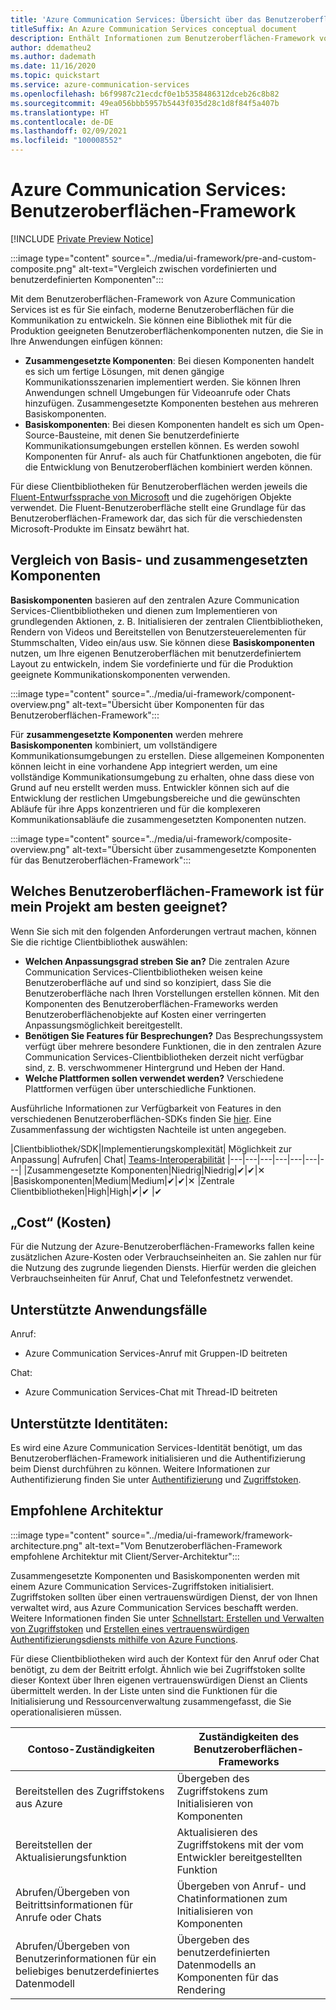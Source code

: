 ```yaml
---
title: 'Azure Communication Services: Übersicht über das Benutzeroberflächen-Framework'
titleSuffix: An Azure Communication Services conceptual document
description: Enthält Informationen zum Benutzeroberflächen-Framework von Azure Communication Services.
author: ddematheu2
ms.author: dademath
ms.date: 11/16/2020
ms.topic: quickstart
ms.service: azure-communication-services
ms.openlocfilehash: b6f9987c21ecdcf0e1b5358486312dceb26c8b82
ms.sourcegitcommit: 49ea056bbb5957b5443f035d28c1d8f84f5a407b
ms.translationtype: HT
ms.contentlocale: de-DE
ms.lasthandoff: 02/09/2021
ms.locfileid: "100008552"
---
```

# <a name="azure-communication-services-ui-framework"></a>Azure Communication Services: Benutzeroberflächen-Framework

[!INCLUDE [Private Preview Notice](../../includes/private-preview-include.md)]

:::image type="content" source="../media/ui-framework/pre-and-custom-composite.png" alt-text="Vergleich zwischen vordefinierten und benutzerdefinierten Komponenten":::

Mit dem Benutzeroberflächen-Framework von Azure Communication Services ist es für Sie einfach, moderne Benutzeroberflächen für die Kommunikation zu entwickeln. Sie können eine Bibliothek mit für die Produktion geeigneten Benutzeroberflächenkomponenten nutzen, die Sie in Ihre Anwendungen einfügen können:

- **Zusammengesetzte Komponenten**: Bei diesen Komponenten handelt es sich um fertige Lösungen, mit denen gängige Kommunikationsszenarien implementiert werden. Sie können Ihren Anwendungen schnell Umgebungen für Videoanrufe oder Chats hinzufügen. Zusammengesetzte Komponenten bestehen aus mehreren Basiskomponenten.
- **Basiskomponenten**: Bei diesen Komponenten handelt es sich um Open-Source-Bausteine, mit denen Sie benutzerdefinierte Kommunikationsumgebungen erstellen können. Es werden sowohl Komponenten für Anruf- als auch für Chatfunktionen angeboten, die für die Entwicklung von Benutzeroberflächen kombiniert werden können. 

Für diese Clientbibliotheken für Benutzeroberflächen werden jeweils die [Fluent-Entwurfssprache von Microsoft](https://developer.microsoft.com/fluentui/) und die zugehörigen Objekte verwendet. Die Fluent-Benutzeroberfläche stellt eine Grundlage für das Benutzeroberflächen-Framework dar, das sich für die verschiedensten Microsoft-Produkte im Einsatz bewährt hat.

## <a name="differentiating-components-and-composites"></a>**Vergleich von Basis- und zusammengesetzten Komponenten**

**Basiskomponenten** basieren auf den zentralen Azure Communication Services-Clientbibliotheken und dienen zum Implementieren von grundlegenden Aktionen, z. B. Initialisieren der zentralen Clientbibliotheken, Rendern von Videos und Bereitstellen von Benutzersteuerelementen für Stummschalten, Video ein/aus usw. Sie können diese **Basiskomponenten** nutzen, um Ihre eigenen Benutzeroberflächen mit benutzerdefiniertem Layout zu entwickeln, indem Sie vordefinierte und für die Produktion geeignete Kommunikationskomponenten verwenden.

:::image type="content" source="../media/ui-framework/component-overview.png" alt-text="Übersicht über Komponenten für das Benutzeroberflächen-Framework":::

Für **zusammengesetzte Komponenten** werden mehrere **Basiskomponenten** kombiniert, um vollständigere Kommunikationsumgebungen zu erstellen. Diese allgemeinen Komponenten können leicht in eine vorhandene App integriert werden, um eine vollständige Kommunikationsumgebung zu erhalten, ohne dass diese von Grund auf neu erstellt werden muss. Entwickler können sich auf die Entwicklung der restlichen Umgebungsbereiche und die gewünschten Abläufe für ihre Apps konzentrieren und für die komplexeren Kommunikationsabläufe die zusammengesetzten Komponenten nutzen.

:::image type="content" source="../media/ui-framework/composite-overview.png" alt-text="Übersicht über zusammengesetzte Komponenten für das Benutzeroberflächen-Framework":::

## <a name="what-ui-framework-is-best-for-my-project"></a>Welches Benutzeroberflächen-Framework ist für mein Projekt am besten geeignet?

Wenn Sie sich mit den folgenden Anforderungen vertraut machen, können Sie die richtige Clientbibliothek auswählen:

- **Welchen Anpassungsgrad streben Sie an?** Die zentralen Azure Communication Services-Clientbibliotheken weisen keine Benutzeroberfläche auf und sind so konzipiert, dass Sie die Benutzeroberfläche nach Ihren Vorstellungen erstellen können. Mit den Komponenten des Benutzeroberflächen-Frameworks werden Benutzeroberflächenobjekte auf Kosten einer verringerten Anpassungsmöglichkeit bereitgestellt.
- **Benötigen Sie Features für Besprechungen?** Das Besprechungssystem verfügt über mehrere besondere Funktionen, die in den zentralen Azure Communication Services-Clientbibliotheken derzeit nicht verfügbar sind, z. B. verschwommener Hintergrund und Heben der Hand.
- **Welche Plattformen sollen verwendet werden?** Verschiedene Plattformen verfügen über unterschiedliche Funktionen.

Ausführliche Informationen zur Verfügbarkeit von Features in den verschiedenen Benutzeroberflächen-SDKs finden Sie [hier](ui-sdk-features.md). Eine Zusammenfassung der wichtigsten Nachteile ist unten angegeben.

|Clientbibliothek/SDK|Implementierungskomplexität|    Möglichkeit zur Anpassung|  Aufrufen| Chat| [Teams-Interoperabilität](./../teams-interop.md)
|---|---|---|---|---|---|---|
|Zusammengesetzte Komponenten|Niedrig|Niedrig|✔|✔|✕
|Basiskomponenten|Medium|Medium|✔|✔|✕
|Zentrale Clientbibliotheken|High|High|✔|✔ |✔

## <a name="cost"></a>„Cost“ (Kosten)

Für die Nutzung der Azure-Benutzeroberflächen-Frameworks fallen keine zusätzlichen Azure-Kosten oder Verbrauchseinheiten an. Sie zahlen nur für die Nutzung des zugrunde liegenden Diensts. Hierfür werden die gleichen Verbrauchseinheiten für Anruf, Chat und Telefonfestnetz verwendet.

## <a name="supported-use-cases"></a>Unterstützte Anwendungsfälle

Anruf:

- Azure Communication Services-Anruf mit Gruppen-ID beitreten

Chat:

- Azure Communication Services-Chat mit Thread-ID beitreten

## <a name="supported-identities"></a>Unterstützte Identitäten:

Es wird eine Azure Communication Services-Identität benötigt, um das Benutzeroberflächen-Framework initialisieren und die Authentifizierung beim Dienst durchführen zu können. Weitere Informationen zur Authentifizierung finden Sie unter [Authentifizierung](../authentication.md) und [Zugriffstoken](../../quickstarts/access-tokens.md).


## <a name="recommended-architecture"></a>Empfohlene Architektur 

:::image type="content" source="../media/ui-framework/framework-architecture.png" alt-text="Vom Benutzeroberflächen-Framework empfohlene Architektur mit Client/Server-Architektur":::

Zusammengesetzte Komponenten und Basiskomponenten werden mit einem Azure Communication Services-Zugriffstoken initialisiert. Zugriffstoken sollten über einen vertrauenswürdigen Dienst, der von Ihnen verwaltet wird, aus Azure Communication Services beschafft werden. Weitere Informationen finden Sie unter [Schnellstart: Erstellen und Verwalten von Zugriffstoken](../../quickstarts/access-tokens.md) und [Erstellen eines vertrauenswürdigen Authentifizierungsdiensts mithilfe von Azure Functions](../../tutorials/trusted-service-tutorial.md).

Für diese Clientbibliotheken wird auch der Kontext für den Anruf oder Chat benötigt, zu dem der Beitritt erfolgt. Ähnlich wie bei Zugriffstoken sollte dieser Kontext über Ihren eigenen vertrauenswürdigen Dienst an Clients übermittelt werden. In der Liste unten sind die Funktionen für die Initialisierung und Ressourcenverwaltung zusammengefasst, die Sie operationalisieren müssen.

| Contoso-Zuständigkeiten                                 | Zuständigkeiten des Benutzeroberflächen-Frameworks                         |
|----------------------------------------------------------|-----------------------------------------------------------------|
| Bereitstellen des Zugriffstokens aus Azure                    | Übergeben des Zugriffstokens zum Initialisieren von Komponenten        |
| Bereitstellen der Aktualisierungsfunktion                                 | Aktualisieren des Zugriffstokens mit der vom Entwickler bereitgestellten Funktion          |
| Abrufen/Übergeben von Beitrittsinformationen für Anrufe oder Chats          | Übergeben von Anruf- und Chatinformationen zum Initialisieren von Komponenten |
| Abrufen/Übergeben von Benutzerinformationen für ein beliebiges benutzerdefiniertes Datenmodell | Übergeben des benutzerdefinierten Datenmodells an Komponenten für das Rendering          |
